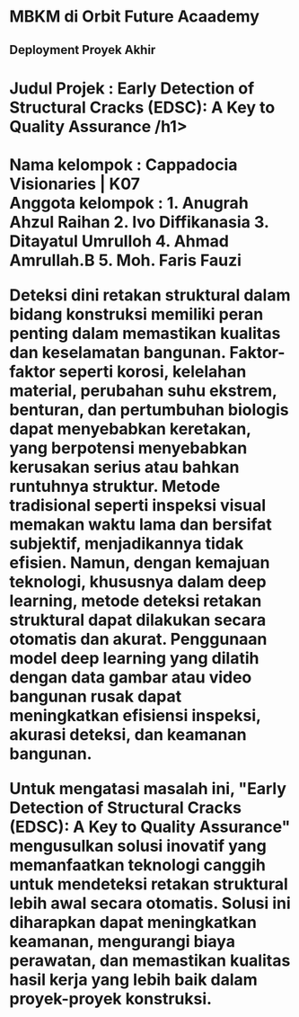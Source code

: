# MBKM di Orbit Future Acaademy
## Deployment Proyek Akhir 

<h1>Judul Projek : Early Detection of Structural Cracks (EDSC): A Key to Quality Assurance /h1><br><br>
Nama kelompok : Cappadocia Visionaries | K07 <br>
Anggota kelompok :
1. Anugrah Ahzul Raihan
2. Ivo Diffikanasia
3. Ditayatul Umrulloh
4. Ahmad Amrullah.B
5. Moh. Faris Fauzi

Deteksi dini retakan struktural dalam bidang konstruksi memiliki peran penting dalam memastikan kualitas dan keselamatan bangunan. Faktor-faktor seperti korosi, kelelahan material, perubahan suhu ekstrem, benturan, dan pertumbuhan biologis dapat menyebabkan keretakan, yang berpotensi menyebabkan kerusakan serius atau bahkan runtuhnya struktur. Metode tradisional seperti inspeksi visual memakan waktu lama dan bersifat subjektif, menjadikannya tidak efisien. Namun, dengan kemajuan teknologi, khususnya dalam deep learning, metode deteksi retakan struktural dapat dilakukan secara otomatis dan akurat. Penggunaan model deep learning yang dilatih dengan data gambar atau video bangunan rusak dapat meningkatkan efisiensi inspeksi, akurasi deteksi, dan keamanan bangunan.

Untuk mengatasi masalah ini, "Early Detection of Structural Cracks (EDSC): A Key to Quality Assurance" mengusulkan solusi inovatif yang memanfaatkan teknologi canggih untuk mendeteksi retakan struktural lebih awal secara otomatis. Solusi ini diharapkan dapat meningkatkan keamanan, mengurangi biaya perawatan, dan memastikan kualitas hasil kerja yang lebih baik dalam proyek-proyek konstruksi.
